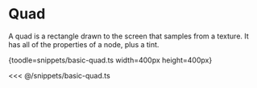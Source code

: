 # Quad

A quad is a rectangle drawn to the screen that samples from a texture. It has all of the properties of a node, plus a tint.

{toodle=snippets/basic-quad.ts width=400px height=400px}

<<< @/snippets/basic-quad.ts
